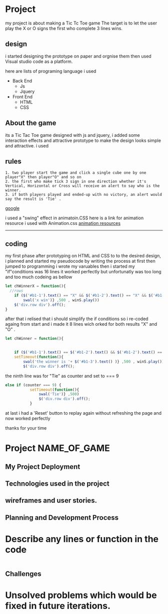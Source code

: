 

<!-- write about your project features -->
# Project <Tic Tac Toe >
my project is about making a Tic Tc Toe game
The target is to let the user play the X or O signs
the first who complete 3 lines wins.


## design
 i started designing the prototype on paper and orgnise them 
then used Visual studio code as a platform.

here are lists of programing language i used
- Back End
    * Js 
    * Jquery
- Front End
    * HTML
    * CSS
    
## About the game
its a Tic Tac Toe game designed with js and jquery, i added some interaction effects and attractive prototype to make the design looks simple and attractive.
i used

## rules
    1. two player start the game and click a single cube one by one player"X" then player"O" and so on 
    2. the first who make tick 3 sign in one direction whether it's Vertical, Horizontal or Cross will receive an alert to say who is the winner.
    3. if both players played and ended-up with no victory, an alert would say the result is 'Tie' .

<!-- links -->
[google](http://google.com)

i used a "swing" effect in animatoin.CSS
here is a link for animation resource i used with Animation.css
[animation resources](https://daneden.github.io/animate.css/)

<!-- images
![wireframe]() -->

---
## coding
my first phase after prototyping on HTML and CSS to to the desired design, i planned and
started my pseudocode by writing the process
at first
then jumped to programming
 i wrote my varuables  then i started my "if"conditions was 16 lines 
it worked perfectly but unfortunatly was too long and too much codeing as bellow
``` js 
let chWinnerX = function(){
  //rows
    if ($('#b1-1').text() == "X" && $('#b1-2').text() == "X" && $('#b1-3').text() == "X"){setTimeout(function(){ 
        swal('x win')} ,500 , winS.play())
    $('div.row div').off();  
}
```

after that i relised that i should simplify the if conditions so i re-coded againg from start and i made it 8 lines wich orked for both results "X" and "O" .
``` js
let chWinner = function(){

  
    if ($('#b1-1').text() == $('#b1-2').text() && $('#b1-2').text() == $('#b1-3').text() && $('#b1-1').text() != '') {
    setTimeout(function(){
        swal('the winner is '+ $('#b1-3').text() )} ,500 , winS.play())
        $('div.row div').off();
```



 the ninth line was for "Tie" as counter and set to === 9
 ``` js
 else if (counter === 9) {
            setTimeout(function(){
                swal('Tie')} ,500)
                $('div.row div').off();
            }

 ```

at last i had a 'Reset' button to replay again without refreshing the page
and now worked perfectly 


thanks for your time





# Project NAME_OF_GAME
## My Project Deployment
## Technologies used in the project
## wireframes and user stories.
## Planning and Development Process
# Describe any lines or function in the code
```js
```
## Challenges
# Unsolved problems which would be fixed in future iterations.